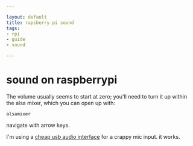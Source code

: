 ```yaml
---

layout: default
title: rapsberry pi sound
tags: 
- rpi
- guide
- sound

---
```


# 	sound on raspberrypi

The volume usually seems to start at zero; you'll need to turn it up within the alsa mixer, which you can open up with:

	alsamixer

navigate with arrow keys.

I'm using a [cheap usb audio interface](http://www.amazon.com/gp/product/B001MSS6CS/) for a crappy mic input. it works.
